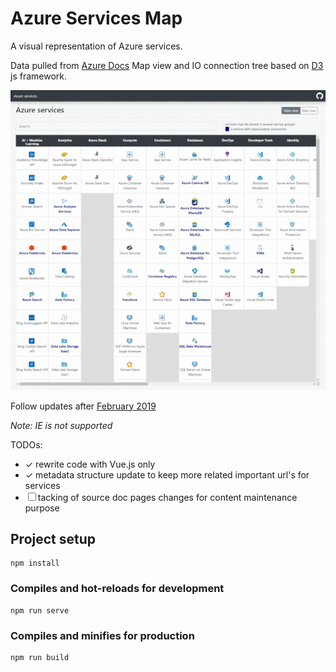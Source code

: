 # Azure Services Map

A visual representation of Azure services.

Data pulled from [Azure Docs](https://docs.microsoft.com/en-us/azure/)
Map view and IO connection tree based on [D3](https://github.com/d3/d3) js framework.

![Readme picture](public/img/gif.gif)

Follow updates after [February 2019](https://azure.microsoft.com/en-in/updates/)

*Note: IE is not supported*

TODOs:
  - &#10003; rewrite code with Vue.js only
  - &#10003; metadata structure update to keep more related important url's for services
  - &#9744; tacking of source doc pages changes for content maintenance purpose

## Project setup
```
npm install
```

### Compiles and hot-reloads for development
```
npm run serve
```

### Compiles and minifies for production
```
npm run build
```
